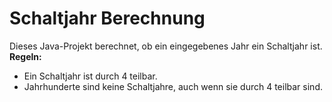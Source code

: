 # Schaltjahr Berechnung

Dieses Java-Projekt berechnet, ob ein eingegebenes Jahr ein Schaltjahr ist.  
**Regeln:**  
- Ein Schaltjahr ist durch 4 teilbar.  
- Jahrhunderte sind keine Schaltjahre, auch wenn sie durch 4 teilbar sind.
